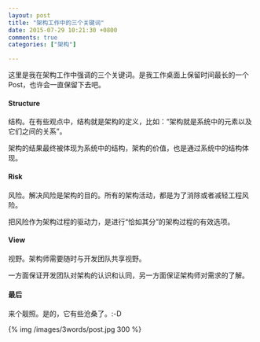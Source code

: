 ```yaml
---
layout: post
title: "架构工作中的三个关键词"
date: 2015-07-29 10:21:30 +0800
comments: true
categories: ["架构"]

---
```


这里是我在架构工作中强调的三个关键词。是我工作桌面上保留时间最长的一个Post，也许会一直保留下去吧。

<!-- more -->
#### Structure

结构。在有些观点中，结构就是架构的定义，比如：“架构就是系统中的元素以及它们之间的关系”。  

架构的结果最终被体现为系统中的结构，架构的价值，也是通过系统中的结构体现。

#### Risk

风险。解决风险是架构的目的。所有的架构活动，都是为了消除或者减轻工程风险。  

把风险作为架构过程的驱动力，是进行“恰如其分”的架构过程的有效选项。

#### View

视野。架构师需要随时与开发团队共享视野。  

一方面保证开发团队对架构的认识和认同，另一方面保证架构师对需求的了解。

#### 最后

来个靓照。是的，它有些沧桑了。:-D

{% img  /images/3words/post.jpg 300 %}
